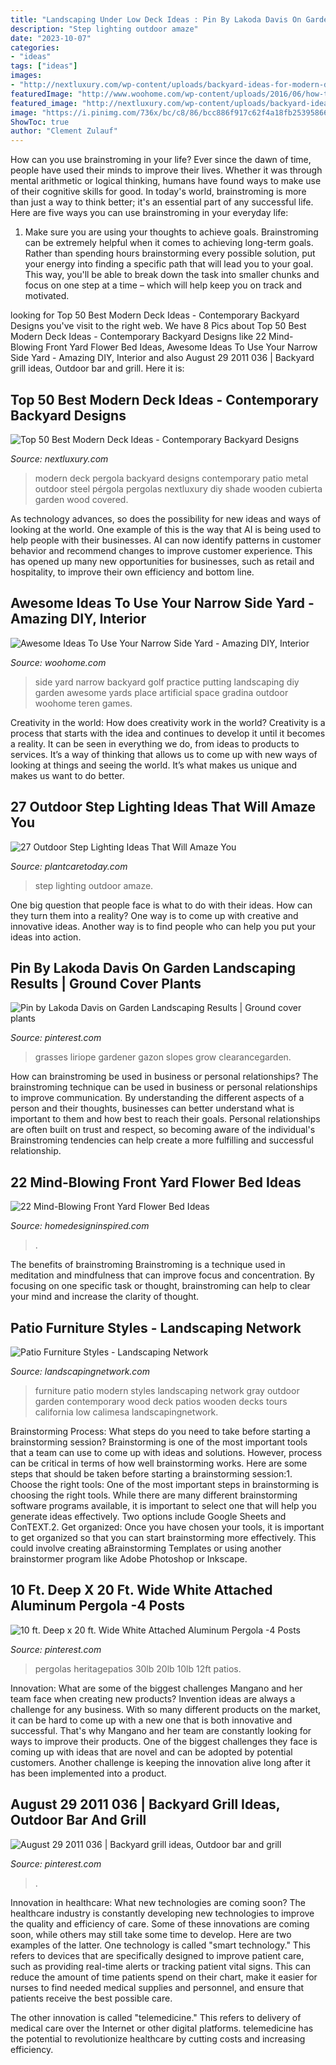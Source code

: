 ```yaml
---
title: "Landscaping Under Low Deck Ideas : Pin By Lakoda Davis On Garden Landscaping Results"
description: "Step lighting outdoor amaze"
date: "2023-10-07"
categories:
- "ideas"
tags: ["ideas"]
images:
- "http://nextluxury.com/wp-content/uploads/backyard-ideas-for-modern-deck-with-steel-pergola.jpg"
featuredImage: "http://www.woohome.com/wp-content/uploads/2016/06/how-to-use-a-narrow-side-yard-woohome-8_3.jpg"
featured_image: "http://nextluxury.com/wp-content/uploads/backyard-ideas-for-modern-deck-with-steel-pergola.jpg"
image: "https://i.pinimg.com/736x/bc/c8/86/bcc886f917c62f4a18fb2539586668cd.jpg"
ShowToc: true
author: "Clement Zulauf"
---
```



How can you use brainstroming in your life?
Ever since the dawn of time, people have used their minds to improve their lives. Whether it was through mental arithmetic or logical thinking, humans have found ways to make use of their cognitive skills for good. In today's world, brainstroming is more than just a way to think better; it's an essential part of any successful life. Here are five ways you can use brainstroming in your everyday life: 
1) Make sure you are using your thoughts to achieve goals. Brainstroming can be extremely helpful when it comes to achieving long-term goals. Rather than spending hours brainstorming every possible solution, put your energy into finding a specific path that will lead you to your goal. This way, you'll be able to break down the task into smaller chunks and focus on one step at a time – which will help keep you on track and motivated.

	

		
looking for Top 50 Best Modern Deck Ideas - Contemporary Backyard Designs you've visit to the right web. We have 8 Pics about Top 50 Best Modern Deck Ideas - Contemporary Backyard Designs like 22 Mind-Blowing Front Yard Flower Bed Ideas, Awesome Ideas To Use Your Narrow Side Yard - Amazing DIY, Interior and also August 29 2011 036 | Backyard grill ideas, Outdoor bar and grill. Here it is:
		
    
## Top 50 Best Modern Deck Ideas - Contemporary Backyard Designs

<img loading=lazy src="http://nextluxury.com/wp-content/uploads/backyard-ideas-for-modern-deck-with-steel-pergola.jpg" onerror="this.onerror=null;this.src='https://tse3.mm.bing.net/th?id=OIP.sgNRb2nV3ABewPpIXxReWAAAAA&amp;pid=15.1';" alt="Top 50 Best Modern Deck Ideas - Contemporary Backyard Designs">

_Source: nextluxury.com_

>modern deck pergola backyard designs contemporary patio metal outdoor steel pérgola pergolas nextluxury diy shade wooden cubierta garden wood covered. 

	

As technology advances, so does the possibility for new ideas and ways of looking at the world. One example of this is the way that AI is being used to help people with their businesses. AI can now identify patterns in customer behavior and recommend changes to improve customer experience. This has opened up many new opportunities for businesses, such as retail and hospitality, to improve their own efficiency and bottom line.

    
## Awesome Ideas To Use Your Narrow Side Yard - Amazing DIY, Interior

<img loading=lazy src="http://www.woohome.com/wp-content/uploads/2016/06/how-to-use-a-narrow-side-yard-woohome-8_3.jpg" onerror="this.onerror=null;this.src='https://tse1.mm.bing.net/th?id=OIP.khK-bgkTEgClfzusgW2JqAHaRH&amp;pid=15.1';" alt="Awesome Ideas To Use Your Narrow Side Yard - Amazing DIY, Interior">

_Source: woohome.com_

>side yard narrow backyard golf practice putting landscaping diy garden awesome yards place artificial space gradina outdoor woohome teren games. 

	

Creativity in the world: How does creativity work in the world?
Creativity is a process that starts with the idea and continues to develop it until it becomes a reality. It can be seen in everything we do, from ideas to products to services. It’s a way of thinking that allows us to come up with new ways of looking at things and seeing the world. It’s what makes us unique and makes us want to do better.

    
## 27 Outdoor Step Lighting Ideas That Will Amaze You

<img loading=lazy src="https://plantcaretoday.com/wp-content/uploads/e868bbacfbf7ebba102f570b1590a5a6.jpg" onerror="this.onerror=null;this.src='https://tse1.mm.bing.net/th?id=OIP.8FfzpXh5_iLjxIJ9ETiQ8QHaJ4&amp;pid=15.1';" alt="27 Outdoor Step Lighting Ideas That Will Amaze You">

_Source: plantcaretoday.com_

>step lighting outdoor amaze. 

	

One big question that people face is what to do with their ideas. How can they turn them into a reality? One way is to come up with creative and innovative ideas. Another way is to find people who can help you put your ideas into action.

    
## Pin By Lakoda Davis On Garden Landscaping Results | Ground Cover Plants

<img loading=lazy src="https://i.pinimg.com/736x/bc/c8/86/bcc886f917c62f4a18fb2539586668cd.jpg" onerror="this.onerror=null;this.src='https://tse1.mm.bing.net/th?id=OIP.iEIU6jcnQO65WLKyZeDOCwHaLH&amp;pid=15.1';" alt="Pin by Lakoda Davis on Garden Landscaping Results | Ground cover plants">

_Source: pinterest.com_

>grasses liriope gardener gazon slopes grow clearancegarden. 

	

How can brainstroming be used in business or personal relationships?
The brainstroming technique can be used in business or personal relationships to improve communication. By understanding the different aspects of a person and their thoughts, businesses can better understand what is important to them and how best to reach their goals. Personal relationships are often built on trust and respect, so becoming aware of the individual's Brainstroming tendencies can help create a more fulfilling and successful relationship.

    
## 22 Mind-Blowing Front Yard Flower Bed Ideas

<img loading=lazy src="https://www.homedesigninspired.com/wp-content/uploads/2020/06/front-house-flower-bed-ideas-19.jpg" onerror="this.onerror=null;this.src='https://tse3.mm.bing.net/th?id=OIP.jNhjDIeelrBFLGwxlDpUvwHaJ4&amp;pid=15.1';" alt="22 Mind-Blowing Front Yard Flower Bed Ideas">

_Source: homedesigninspired.com_

>. 

	

The benefits of brainstroming
Brainstroming is a technique used in meditation and mindfulness that can improve focus and concentration. By focusing on one specific task or thought, brainstroming can help to clear your mind and increase the clarity of thought.

    
## Patio Furniture Styles - Landscaping Network

<img loading=lazy src="https://images.landscapingnetwork.com/pictures/images/900x705Max/site_8/patio-furniture-modern-gray-landscaping-network_4192.jpg" onerror="this.onerror=null;this.src='https://tse1.mm.bing.net/th?id=OIP.NrPFer2Xi7jcWl1ldboa1gHaE9&amp;pid=15.1';" alt="Patio Furniture Styles - Landscaping Network">

_Source: landscapingnetwork.com_

>furniture patio modern styles landscaping network gray outdoor garden contemporary wood deck patios wooden decks tours california low calimesa landscapingnetwork. 

	

Brainstorming Process: What steps do you need to take before starting a brainstorming session?
Brainstorming is one of the most important tools that a team can use to come up with ideas and solutions. However, process can be critical in terms of how well brainstorming works. Here are some steps that should be taken before starting a brainstorming session:1. Choose the right tools: One of the most important steps in brainstorming is choosing the right tools. While there are many different brainstorming software programs available, it is important to select one that will help you generate ideas effectively. Two options include Google Sheets and ConTEXT.2. Get organized: Once you have chosen your tools, it is important to get organized so that you can start brainstorming more effectively. This could involve creating aBrainstorming Templates or using another brainstormer program like Adobe Photoshop or Inkscape.
    
## 10 Ft. Deep X 20 Ft. Wide White Attached Aluminum Pergola -4 Posts

<img loading=lazy src="https://i.pinimg.com/736x/14/90/06/149006e10c295c10142a492c8548fa52.jpg" onerror="this.onerror=null;this.src='https://tse3.mm.bing.net/th?id=OIP.-Lye4SDfMfZL9py7m7WCswHaHa&amp;pid=15.1';" alt="10 ft. Deep x 20 ft. Wide White Attached Aluminum Pergola -4 Posts">

_Source: pinterest.com_

>pergolas heritagepatios 30lb 20lb 10lb 12ft patios. 

	

Innovation: What are some of the biggest challenges Mangano and her team face when creating new products?
Invention ideas are always a challenge for any business. With so many different products on the market, it can be hard to come up with a new one that is both innovative and successful. That's why Mangano and her team are constantly looking for ways to improve their products. One of the biggest challenges they face is coming up with ideas that are novel and can be adopted by potential customers. Another challenge is keeping the innovation alive long after it has been implemented into a product.

    
## August 29 2011 036 | Backyard Grill Ideas, Outdoor Bar And Grill

<img loading=lazy src="https://i.pinimg.com/736x/aa/34/cc/aa34cc3aa6fadf8bc6d147732e8851ae.jpg" onerror="this.onerror=null;this.src='https://tse3.mm.bing.net/th?id=OIP.A5RmS89Lnl7DBl4L0U3EBAHaFj&amp;pid=15.1';" alt="August 29 2011 036 | Backyard grill ideas, Outdoor bar and grill">

_Source: pinterest.com_

>. 

	

Innovation in healthcare: What new technologies are coming soon?
The healthcare industry is constantly developing new technologies to improve the quality and efficiency of care. Some of these innovations are coming soon, while others may still take some time to develop. Here are two examples of the latter. 
One technology is called "smart technology." This refers to devices that are specifically designed to improve patient care, such as providing real-time alerts or tracking patient vital signs. This can reduce the amount of time patients spend on their chart, make it easier for nurses to find needed medical supplies and personnel, and ensure that patients receive the best possible care. 

The other innovation is called "telemedicine." This refers to delivery of medical care over the Internet or other digital platforms. telemedicine has the potential to revolutionize healthcare by cutting costs and increasing efficiency.

